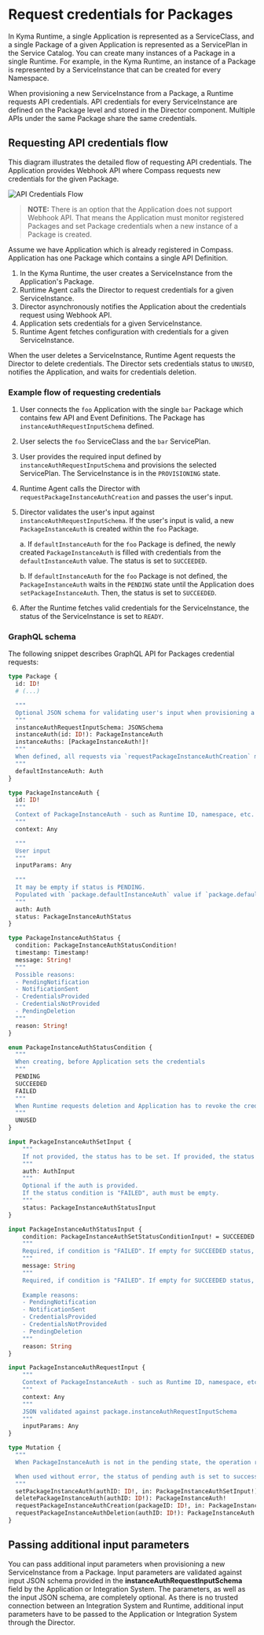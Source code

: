 # Request credentials for Packages

In Kyma Runtime, a single Application is represented as a ServiceClass, and a single Package of a given Application is represented as a ServicePlan in the Service Catalog. You can create many instances of a Package in a single Runtime. For example, in the Kyma Runtime, an instance of a Package is represented by a ServiceInstance that can be created for every Namespace.

When provisioning a new ServiceInstance from a Package, a Runtime requests API credentials. API credentials for every ServiceInstance are defined on the Package level and stored in the Director component. Multiple APIs under the same Package share the same credentials.


## Requesting API credentials flow

This diagram illustrates the detailed flow of requesting API credentials. The Application provides Webhook API where Compass requests new credentials for the given Package.

![API Credentials Flow](./assets/api-credentials-flow.svg)

> **NOTE:** There is an option that the Application does not support Webhook API. That means the Application must monitor registered Packages and set Package credentials when a new instance of a Package is created.

Assume we have Application which is already registered in Compass. Application has one Package which contains a single API Definition.

1. In the Kyma Runtime, the user creates a ServiceInstance from the Application's Package.
1. Runtime Agent calls the Director to request credentials for a given ServiceInstance.
1. Director asynchronously notifies the Application about the credentials request using Webhook API.
1. Application sets credentials for a given ServiceInstance.
1. Runtime Agent fetches configuration with credentials for a given ServiceInstance.

When the user deletes a ServiceInstance, Runtime Agent requests the Director to delete credentials. The Director sets credentials status to `UNUSED`, notifies the Application, and waits for credentials deletion.

### Example flow of requesting credentials

1. User connects the `foo` Application with the single `bar` Package which contains few API and Event Definitions. The Package has `instanceAuthRequestInputSchema` defined.
1. User selects the `foo` ServiceClass and the `bar` ServicePlan.
1. User provides the required input defined by `instanceAuthRequestInputSchema` and provisions the selected ServicePlan. The ServiceInstance is in the `PROVISIONING` state.
1. Runtime Agent calls the Director with `requestPackageInstanceAuthCreation` and passes the user's input.
1. Director validates the user's input against `instanceAuthRequestInputSchema`. If the user's input is valid, a new `PackageInstanceAuth` is created within the `foo` Package.
   
   a. If `defaultInstanceAuth` for the `foo` Package is defined, the newly created `PackageInstanceAuth` is filled with credentials from the `defaultInstanceAuth` value. The status is set to `SUCCEEDED`.
   
   b. If `defaultInstanceAuth` for the `foo` Package is not defined, the `PackageInstanceAuth` waits in the `PENDING` state until the Application does `setPackageInstanceAuth`. Then, the status is set to `SUCCEEDED`.
   
1. After the Runtime fetches valid credentials for the ServiceInstance, the status of the ServiceInstance is set to `READY`.

### GraphQL schema

The following snippet describes GraphQL API for Packages credential requests:

```graphql
type Package {
  id: ID!
  # (...)

  """
  Optional JSON schema for validating user's input when provisioning a ServiceClass.
  """
  instanceAuthRequestInputSchema: JSONSchema
  instanceAuth(id: ID!): PackageInstanceAuth
  instanceAuths: [PackageInstanceAuth!]!
  """
  When defined, all requests via `requestPackageInstanceAuthCreation` mutation fallback to defaultInstanceAuth.
  """
  defaultInstanceAuth: Auth
}

type PackageInstanceAuth {
  id: ID!
  """
  Context of PackageInstanceAuth - such as Runtime ID, namespace, etc.
  """
  context: Any

  """
  User input
  """
  inputParams: Any
  
  """
  It may be empty if status is PENDING.
  Populated with `package.defaultInstanceAuth` value if `package.defaultAuth` is defined. If not, Compass notifies Application/Integration System about the Auth request.
  """
  auth: Auth
  status: PackageInstanceAuthStatus
}

type PackageInstanceAuthStatus {
  condition: PackageInstanceAuthStatusCondition!
  timestamp: Timestamp!
  message: String!
  """
  Possible reasons:
  - PendingNotification
  - NotificationSent
  - CredentialsProvided
  - CredentialsNotProvided
  - PendingDeletion
  """
  reason: String!
}

enum PackageInstanceAuthStatusCondition {
  """
  When creating, before Application sets the credentials
  """
  PENDING
  SUCCEEDED
  FAILED
  """
  When Runtime requests deletion and Application has to revoke the credentials
  """
  UNUSED
}

input PackageInstanceAuthSetInput {
	"""
	If not provided, the status has to be set. If provided, the status condition  must be "SUCCEEDED".
	"""
	auth: AuthInput
	"""
	Optional if the auth is provided.
	If the status condition is "FAILED", auth must be empty.
	"""
	status: PackageInstanceAuthStatusInput
}

input PackageInstanceAuthStatusInput {
	condition: PackageInstanceAuthSetStatusConditionInput! = SUCCEEDED
	"""
	Required, if condition is "FAILED". If empty for SUCCEEDED status, default message is set.
	"""
	message: String
	"""
	Required, if condition is "FAILED". If empty for SUCCEEDED status, "CredentialsProvided" reason is set.
	
	Example reasons:
	- PendingNotification
	- NotificationSent
	- CredentialsProvided
	- CredentialsNotProvided
	- PendingDeletion
	"""
	reason: String
}

input PackageInstanceAuthRequestInput {
	"""
	Context of PackageInstanceAuth - such as Runtime ID, namespace, etc.
	"""
	context: Any
	"""
	JSON validated against package.instanceAuthRequestInputSchema
	"""
	inputParams: Any
}

type Mutation {
  """
  When PackageInstanceAuth is not in the pending state, the operation returns an error.

  When used without error, the status of pending auth is set to success.
  """
  setPackageInstanceAuth(authID: ID!, in: PackageInstanceAuthSetInput!): PackageInstanceAuth!
  deletePackageInstanceAuth(authID: ID!): PackageInstanceAuth!
  requestPackageInstanceAuthCreation(packageID: ID!, in: PackageInstanceAuthRequestInput!): PackageInstanceAuth!
  requestPackageInstanceAuthDeletion(authID: ID!): PackageInstanceAuth!
}
```

## Passing additional input parameters

You can pass additional input parameters when provisioning a new ServiceInstance from a Package. Input parameters are validated against input JSON schema provided in the **instanceAuthRequestInputSchema** field by the Application or Integration System. The parameters, as well as the input JSON schema, are completely optional. As there is no trusted connection between an Integration System and Runtime, additional input parameters have to be passed to the Application or Integration System through the Director.
